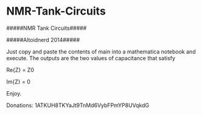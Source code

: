 NMR-Tank-Circuits
=================

#####NMR Tank Circuits#####

#####Altoidnerd 2014#####

Just copy and paste the contents of main into a mathematica notebook and execute. The outputs are the two values of capacitance that satisfy

Re{Z} = Z0

Im{Z} = 0

Enjoy.

Donations: 1ATKUH8TKYaJt9TnMd6VybFPmYP8UVqkdG
